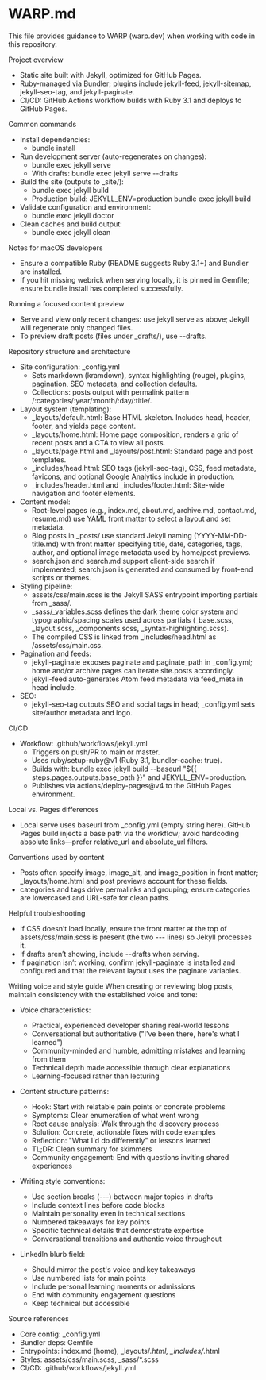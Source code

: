 # WARP.md

This file provides guidance to WARP (warp.dev) when working with code in this repository.

Project overview
- Static site built with Jekyll, optimized for GitHub Pages.
- Ruby-managed via Bundler; plugins include jekyll-feed, jekyll-sitemap, jekyll-seo-tag, and jekyll-paginate.
- CI/CD: GitHub Actions workflow builds with Ruby 3.1 and deploys to GitHub Pages.

Common commands
- Install dependencies:
  - bundle install
- Run development server (auto-regenerates on changes):
  - bundle exec jekyll serve
  - With drafts: bundle exec jekyll serve --drafts
- Build the site (outputs to _site/):
  - bundle exec jekyll build
  - Production build: JEKYLL_ENV=production bundle exec jekyll build
- Validate configuration and environment:
  - bundle exec jekyll doctor
- Clean caches and build output:
  - bundle exec jekyll clean

Notes for macOS developers
- Ensure a compatible Ruby (README suggests Ruby 3.1+) and Bundler are installed.
- If you hit missing webrick when serving locally, it is pinned in Gemfile; ensure bundle install has completed successfully.

Running a focused content preview
- Serve and view only recent changes: use jekyll serve as above; Jekyll will regenerate only changed files.
- To preview draft posts (files under _drafts/), use --drafts.

Repository structure and architecture
- Site configuration: _config.yml
  - Sets markdown (kramdown), syntax highlighting (rouge), plugins, pagination, SEO metadata, and collection defaults.
  - Collections: posts output with permalink pattern /:categories/:year/:month/:day/:title/.
- Layout system (templating):
  - _layouts/default.html: Base HTML skeleton. Includes head, header, footer, and yields page content.
  - _layouts/home.html: Home page composition, renders a grid of recent posts and a CTA to view all posts.
  - _layouts/page.html and _layouts/post.html: Standard page and post templates.
  - _includes/head.html: SEO tags (jekyll-seo-tag), CSS, feed metadata, favicons, and optional Google Analytics include in production.
  - _includes/header.html and _includes/footer.html: Site-wide navigation and footer elements.
- Content model:
  - Root-level pages (e.g., index.md, about.md, archive.md, contact.md, resume.md) use YAML front matter to select a layout and set metadata.
  - Blog posts in _posts/ use standard Jekyll naming (YYYY-MM-DD-title.md) with front matter specifying title, date, categories, tags, author, and optional image metadata used by home/post previews.
  - search.json and search.md support client-side search if implemented; search.json is generated and consumed by front-end scripts or themes.
- Styling pipeline:
  - assets/css/main.scss is the Jekyll SASS entrypoint importing partials from _sass/.
  - _sass/_variables.scss defines the dark theme color system and typographic/spacing scales used across partials (_base.scss, _layout.scss, _components.scss, _syntax-highlighting.scss).
  - The compiled CSS is linked from _includes/head.html as /assets/css/main.css.
- Pagination and feeds:
  - jekyll-paginate exposes paginate and paginate_path in _config.yml; home and/or archive pages can iterate site.posts accordingly.
  - jekyll-feed auto-generates Atom feed metadata via feed_meta in head include.
- SEO:
  - jekyll-seo-tag outputs SEO and social tags in head; _config.yml sets site/author metadata and logo.

CI/CD
- Workflow: .github/workflows/jekyll.yml
  - Triggers on push/PR to main or master.
  - Uses ruby/setup-ruby@v1 (Ruby 3.1, bundler-cache: true).
  - Builds with: bundle exec jekyll build --baseurl "${{ steps.pages.outputs.base_path }}" and JEKYLL_ENV=production.
  - Publishes via actions/deploy-pages@v4 to the GitHub Pages environment.

Local vs. Pages differences
- Local serve uses baseurl from _config.yml (empty string here). GitHub Pages build injects a base path via the workflow; avoid hardcoding absolute links—prefer relative_url and absolute_url filters.

Conventions used by content
- Posts often specify image, image_alt, and image_position in front matter; _layouts/home.html and post previews account for these fields.
- categories and tags drive permalinks and grouping; ensure categories are lowercased and URL-safe for clean paths.

Helpful troubleshooting
- If CSS doesn’t load locally, ensure the front matter at the top of assets/css/main.scss is present (the two --- lines) so Jekyll processes it.
- If drafts aren’t showing, include --drafts when serving.
- If pagination isn’t working, confirm jekyll-paginate is installed and configured and that the relevant layout uses the paginate variables.

Writing voice and style guide
When creating or reviewing blog posts, maintain consistency with the established voice and tone:

- Voice characteristics:
  - Practical, experienced developer sharing real-world lessons
  - Conversational but authoritative ("I've been there, here's what I learned")
  - Community-minded and humble, admitting mistakes and learning from them
  - Technical depth made accessible through clear explanations
  - Learning-focused rather than lecturing

- Content structure patterns:
  - Hook: Start with relatable pain points or concrete problems
  - Symptoms: Clear enumeration of what went wrong
  - Root cause analysis: Walk through the discovery process
  - Solution: Concrete, actionable fixes with code examples
  - Reflection: "What I'd do differently" or lessons learned
  - TL;DR: Clean summary for skimmers
  - Community engagement: End with questions inviting shared experiences

- Writing style conventions:
  - Use section breaks (---) between major topics in drafts
  - Include context lines before code blocks
  - Maintain personality even in technical sections
  - Numbered takeaways for key points
  - Specific technical details that demonstrate expertise
  - Conversational transitions and authentic voice throughout

- LinkedIn blurb field:
  - Should mirror the post's voice and key takeaways
  - Use numbered lists for main points
  - Include personal learning moments or admissions
  - End with community engagement questions
  - Keep technical but accessible

Source references
- Core config: _config.yml
- Bundler deps: Gemfile
- Entrypoints: index.md (home), _layouts/*.html, _includes/*.html
- Styles: assets/css/main.scss, _sass/*.scss
- CI/CD: .github/workflows/jekyll.yml

